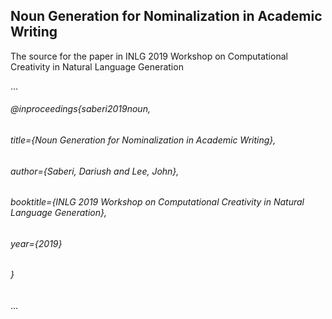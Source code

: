 ## Noun Generation for Nominalization in Academic Writing 
The source for the paper in INLG 2019 Workshop on Computational Creativity in Natural Language Generation



...
###### @inproceedings{saberi2019noun,

  ###### title={Noun Generation for Nominalization in Academic Writing},
  
  ###### author={Saberi, Dariush and Lee, John},
  
  ###### booktitle={INLG 2019 Workshop on Computational Creativity in Natural Language Generation},
  
  ###### year={2019}
  
###### }
...
